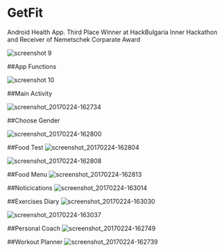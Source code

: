 # GetFit
Android Health App. Third Place Winner at HackBulgaria Inner Hackathon and Receiver of Nemetschek Corparate Award

![screenshot 9](https://cloud.githubusercontent.com/assets/22593566/23329243/8a3f07b8-fb3d-11e6-99ec-3c307822848d.png)

##App Functions

![screenshot 10](https://cloud.githubusercontent.com/assets/22593566/23329251/b0f54fc0-fb3d-11e6-9217-3e90158a653b.png)

##Main Activity

![screenshot_20170224-162734](https://cloud.githubusercontent.com/assets/22593566/23329285/2c18f576-fb3e-11e6-9fc9-b6b317ae385c.png)

##Choose Gender

![screenshot_20170224-162800](https://cloud.githubusercontent.com/assets/22593566/23329309/c491ea24-fb3e-11e6-80a3-aa8528d004c5.png)

##Food Test
![screenshot_20170224-162804](https://cloud.githubusercontent.com/assets/22593566/23329339/1bf2a042-fb3f-11e6-9dd5-b1570ffb5515.png)

![screenshot_20170224-162808](https://cloud.githubusercontent.com/assets/22593566/23329342/234cc908-fb3f-11e6-9346-2a51adfea66a.png)

##Food Menu
![screenshot_20170224-162813](https://cloud.githubusercontent.com/assets/22593566/23329358/6753291c-fb3f-11e6-8c14-0cc22594652e.png)

##Noticications
![screenshot_20170224-163014](https://cloud.githubusercontent.com/assets/22593566/23329367/9eee7610-fb3f-11e6-893b-1232f095b1ce.png)

##Exercises Diary
![screenshot_20170224-163030](https://cloud.githubusercontent.com/assets/22593566/23329392/0e18dcc4-fb40-11e6-8252-d83584c53bc0.png)

![screenshot_20170224-163037](https://cloud.githubusercontent.com/assets/22593566/23329394/195774c4-fb40-11e6-929c-1a1007fa007a.png)

##Personal Coach
![screenshot_20170224-162749](https://cloud.githubusercontent.com/assets/22593566/23329412/77fa4c5e-fb40-11e6-9ecc-3269c34326f8.png)

##Workout Planner
![screenshot_20170224-162739](https://cloud.githubusercontent.com/assets/22593566/23329437/edef739e-fb40-11e6-8b8f-38cbb514566d.png)

